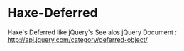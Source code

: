 Haxe-Deferred
=============

Haxe's Deferred like jQuery's
See alos jQuery Document : http://api.jquery.com/category/deferred-object/
